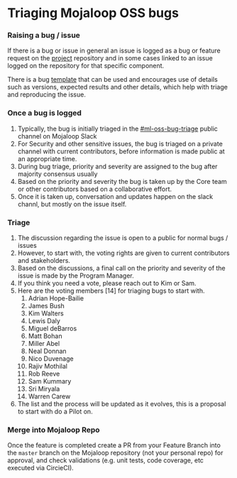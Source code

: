 # Triaging Mojaloop OSS bugs

### Raising a bug / issue

If there is a bug or issue in general an issue is logged as a bug or feature request on the [project](https://github.com/mojaloop/project/issues/new/choose) repository and in some cases linked to an issue logged on the repository for that specific component.

There is a bug [template](https://github.com/mojaloop/project/issues/new?assignees=&labels=bug&template=bug_report.md&title=) that can be used and encourages use of details such as versions, expected results and other details, which help with triage and reproducing the issue.

### Once a bug is logged

1. Typically, the bug is initially triaged in the [#ml-oss-bug-triage](https://mojaloop.slack.com/messages/CMCVBHPUH) public channel on Mojaloop Slack
2. For Security and other sensitive issues, the bug is triaged on a private channel with current contributors, before information is made public at an appropriate time.
3. During bug triage, priority and severity are assigned to the bug after majority consensus usually
4. Based on the priority and severity the bug is taken up by the Core team or other contributors based on a collaborative effort.
5. Once it is taken up, conversation and updates happen on the slack channl, but mostly on the issue itself.

### Triage

1. The discussion regarding the issue is open to a public for normal bugs / issues
2. However, to start with, the voting rights are given to current contributors and stakeholders.
3. Based on the discussions, a final call on the priority and severity of the issue is made by the Program Manager.
4. If you think you need a vote, please reach out to Kim or Sam.
5. Here are the voting members [14] for triaging bugs to start with.
    1. Adrian Hope-Bailie
    1. James Bush
    1. Kim Walters
    1. Lewis Daly
    1. Miguel deBarros
    1. Matt Bohan
    1. Miller Abel
    1. Neal Donnan
    1. Nico Duvenage
    1. Rajiv Mothilal
    1. Rob Reeve
    1. Sam Kummary
    1. Sri Miryala
    1. Warren Carew
6. The list and the process will be updated as it evolves, this is a proposal to start with do a Pilot on.

### Merge into Mojaloop Repo

Once the feature is completed create a PR from your Feature Branch into the `master` branch on the Mojaloop repository \(not your personal repo\) for approval, and check validations \(e.g. unit tests, code coverage, etc executed via CircieCI\).
